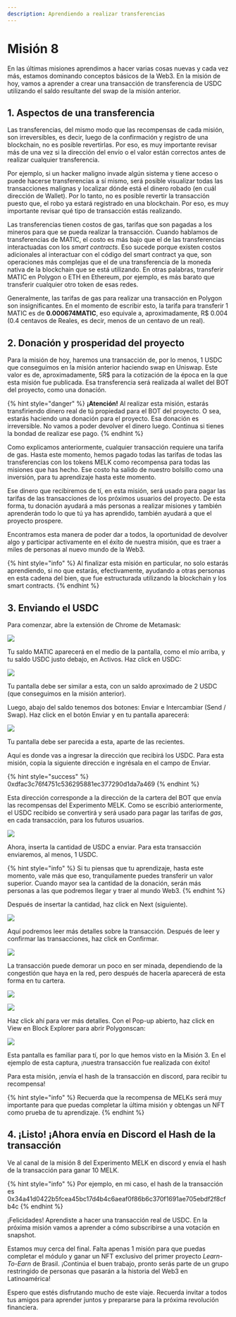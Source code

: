 ```yaml
---
description: Aprendiendo a realizar transferencias
---
```


# Misión 8

En las últimas misiones aprendimos a hacer varias cosas nuevas y cada vez más, estamos dominando conceptos básicos de la Web3. En la misión de hoy, vamos a aprender a crear una transacción de transferencia de USDC utilizando el saldo resultante del swap de la misión anterior.

## 1. Aspectos de una transferencia

Las transferencias, del mismo modo que las recompensas de cada misión, son irreversibles, es decir, luego de la confirmación y registro de una blockchain, no es posible revertirlas. Por eso, es muy importante revisar más de una vez si la dirección del envío o el valor están correctos antes de realizar cualquier transferencia.

Por ejemplo, si un hacker maligno invade algún sistema y tiene acceso o puede hacerse transferencias a sí mismo, será posible visualizar todas las transacciones malignas y localizar dónde está el dinero robado (en cuál dirección de Wallet). Por lo tanto, no es posible revertir la transacción puesto que, el robo ya estará registrado en una blockchain. Por eso, es muy importante revisar qué tipo de transacción estás realizando.

Las transferencias tienen costos de gas, tarifas que son pagadas a los mineros para que se pueda realizar la transacción. Cuando hablamos de transferencias de MATIC, el costo es más bajo que el de las transferencias interactuadas con los _smart contracts_. Eso sucede porque existen costos adicionales al interactuar con el código del smart contract ya que, son operaciones más complejas que el de una transferencia de la moneda nativa de la blockchain que se está utilizando. En otras palabras, transferir MATIC en Polygon o ETH en Ethereum, por ejemplo, es más barato que transferir cualquier otro token de esas redes.

Generalmente, las tarifas de gas para realizar una transacción en Polygon son insignificantes. En el momento de escribir esto, la tarifa para transferir 1 MATIC es de **0.000674MATIC**, eso equivale a, aproximadamente, R$ 0.004 (0.4 centavos de Reales, es decir, menos de un centavo de un real).

## 2. Donación y prosperidad del proyecto

Para la misión de hoy, haremos una transacción de, por lo menos, 1 USDC que conseguimos en la misión anterior haciendo swap en Uniswap. Este valor es de, aproximadamente, 5R$ para la cotización de la época en la que esta misión fue publicada. Esa transferencia será realizada al wallet del BOT del proyecto, como una donación.

{% hint style="danger" %}
**¡Atención!** Al realizar esta misión, estarás transfiriendo dinero real de tú propiedad para el BOT del proyecto. O sea, estarás haciendo una donación para el proyecto. Esa donación es irreversible. No vamos a poder devolver el dinero luego. Continua si tienes la bondad de realizar ese pago.
{% endhint %}

Como explicamos anteriormente, cualquier transacción requiere una tarifa de gas. Hasta este momento, hemos pagado todas las tarifas de todas las transferencias con los tokens MELK como recompensa para todas las misiones que has hecho. Ese costo ha salido de nuestro bolsillo como una inversión, para tu aprendizaje hasta este momento.

Ese dinero que recibiremos de tí, en esta misión, será usado para pagar las tarifas de las transacciones de los próximos usuarios del proyecto. De esta forma, tu donación ayudará a más personas a realizar misiones y también aprenderán todo lo que tú ya has aprendido, también ayudará a que el proyecto prospere.

Encontramos esta manera de poder dar a todos, la oportunidad de devolver algo y participar activamente en el éxito de nuestra misión, que es traer a miles de personas al nuevo mundo de la Web3.

{% hint style="info" %}
Al finalizar esta misión en particular, no solo estarás aprendiendo, si no que estarás, efectivamente, ayudando a otras personas en esta cadena del bien, que fue estructurada utilizando la blockchain y los smart contracts.
{% endhint %}

## 3. Enviando el USDC

Para comenzar, abre la extensión de Chrome de Metamask:

![](<../.gitbook/assets/image (96).png>)

Tu saldo MATIC aparecerá en el medio de la pantalla, como el mío arriba, y tu saldo USDC justo debajo, en Activos. Haz click en USDC:

![](<../.gitbook/assets/image (16).png>)

Tu pantalla debe ser similar a esta, con un saldo aproximado de 2 USDC (que conseguimos en la misión anterior).

Luego, abajo del saldo tenemos dos botones: Enviar e Intercambiar (Send / Swap). Haz click en el botón Enviar y en tu pantalla aparecerá:

![](<../.gitbook/assets/image (50).png>)

Tu pantalla debe ser parecida a esta, aparte de las recientes.

Aquí es donde vas a ingresar la dirección que recibirá los USDC. Para esta misión, copia la siguiente dirección e ingrésala en el campo de Enviar.

{% hint style="success" %}
0xdfac3c76f4751c536295881ec377290d1da7a469
{% endhint %}

Esta dirección corresponde a la dirección de la cartera del BOT que envía las recompensas del Experimento MELK. Como se escribió anteriormente, el USDC recibido se convertirá y será usado para pagar las tarifas de _gas_, en cada transacción, para los futuros usuarios.

![](<../.gitbook/assets/image (63).png>)

Ahora, inserta la cantidad de USDC a enviar. Para esta transacción enviaremos, al menos, 1 USDC.

{% hint style="info" %}
Si tu piensas que tu aprendizaje, hasta este momento, vale más que eso, tranquilamente puedes transferir un valor superior. Cuando mayor sea la cantidad de la donación, serán más personas a las que podremos llegar y traer al mundo Web3.
{% endhint %}

Después de insertar la cantidad, haz click en Next (siguiente).

![](<../.gitbook/assets/image (88).png>)

Aquí podremos leer más detalles sobre la transacción. Después de leer y confirmar las transacciones, haz click en Confirmar.

![](<../.gitbook/assets/image (76).png>)

La transacción puede demorar un poco en ser minada, dependiendo de la congestión que haya en la red, pero después de hacerla aparecerá de esta forma en tu cartera.

![](<../.gitbook/assets/image (56).png>)

![](<../.gitbook/assets/image (74).png>)

Haz click ahí para ver más detalles. Con el Pop-up abierto, haz click en View en Block Explorer para abrir Polygonscan:

![](<../.gitbook/assets/image (75).png>)

Esta pantalla es familiar para tí, por lo que hemos visto en la Misión 3. En el ejemplo de esta captura, ¡nuestra transacción fue realizada con éxito!

Para esta misión, ¡envía el hash de la transacción en discord, para recibir tu recompensa!

{% hint style="info" %}
Recuerda que la recompensa de MELKs será muy importante para que puedas completar la última misión y obtengas un NFT como prueba de tu aprendizaje.
{% endhint %}

## 4. ¡Listo! ¡Ahora envía en Discord el Hash de la transacción

Ve al canal de la misión 8 del Experimento MELK en discord y envía el hash de la transacción para ganar 10 MELK.

{% hint style="info" %}
Por ejemplo, en mi caso, el hash de la transacción es 0x34a41d0422b5fcea45bc17d4b4c6aeaf0f86b6c370f1691ae705ebdf2f8cfb4c
{% endhint %}

¡Felicidades! Aprendiste a hacer una transacción real de USDC. En la próxima misión vamos a aprender a cómo subscribirse a una votación en snapshot.

Estamos muy cerca del final. Falta apenas 1 misión para que puedas completar el módulo y ganar un NFT exclusivo del primer proyecto _Learn-To-Earn_ de Brasil. ¡Continúa el buen trabajo, pronto serás parte de un grupo restringido de personas que pasarán a la historia del Web3 en Latinoamérica!

Espero que estés disfrutando mucho de este viaje. Recuerda invitar a todos tus amigos para aprender juntos y prepararse para la próxima revolución financiera.

​
